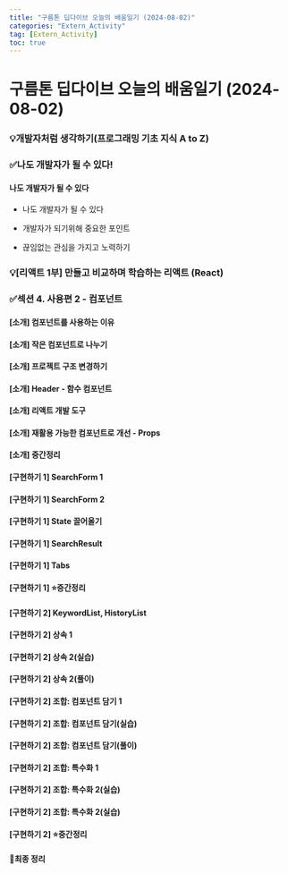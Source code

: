 ```yaml
---
title: "구름톤 딥다이브 오늘의 배움일기 (2024-08-02)"
categories: "Extern_Activity"
tag: [Extern_Activity]
toc: true
---
```


# 구름톤 딥다이브 오늘의 배움일기 (2024-08-02)

### 💡개발자처럼 생각하기(프로그래밍 기초 지식 A to Z)

### ✅나도 개발자가 될 수 있다!

#### 나도 개발자가 될 수 있다

- 나도 개발자가 될 수 있다

- 개발자가 되기위해 중요한 포인트

- 끊임없는 관심을 가지고 노력하기

### 💡[리액트 1부] 만들고 비교하며 학습하는 리액트 (React)

### ✅섹션 4. 사용편 2 - 컴포넌트

#### [소개] 컴포넌트를 사용하는 이유

#### [소개] 작은 컴포넌트로 나누기

#### [소개] 프로젝트 구조 변경하기

#### [소개] Header - 함수 컴포넌트

#### [소개] 리액트 개발 도구

#### [소개] 재활용 가능한 컴포넌트로 개선 - Props

#### [소개] 중간정리

#### [구현하기 1] SearchForm 1

#### [구현하기 1] SearchForm 2

#### [구현하기 1] State 끌어올기

#### [구현하기 1] SearchResult

#### [구현하기 1] Tabs

#### [구현하기 1] ⭐증간정리

#### [구현하기 2] KeywordList, HistoryList

#### [구현하기 2] 상속 1

#### [구현하기 2] 상속 2(실습)

#### [구현하기 2] 상속 2(풀이)

#### [구현하기 2] 조합: 컴포넌트 담기 1

#### [구현하기 2] 조합: 컴포넌트 담기(실습)

#### [구현하기 2] 조합: 컴포넌트 담기(풀이)

#### [구현하기 2] 조합: 특수화 1

#### [구현하기 2] 조합: 특수화 2(실습)

#### [구현하기 2] 조합: 특수화 2(실습)

#### [구현하기 2] ⭐중간정리

#### 🌟최종 정리